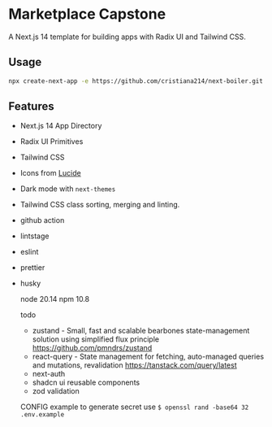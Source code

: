 # Marketplace Capstone

A Next.js 14 template for building apps with Radix UI and Tailwind CSS.

## Usage

```bash
npx create-next-app -e https://github.com/cristiana214/next-boiler.git project-name
```

## Features

- Next.js 14 App Directory
- Radix UI Primitives
- Tailwind CSS
- Icons from [Lucide](https://lucide.dev)
- Dark mode with `next-themes`
- Tailwind CSS class sorting, merging and linting.

- github action
- lintstage
- eslint
- prettier
- husky

  node 20.14
  npm 10.8

  todo
  - zustand - Small, fast and scalable bearbones state-management solution using simplified flux principle  https://github.com/pmndrs/zustand
  - react-query -  State management for fetching, auto-managed queries and mutations, revalidation https://tanstack.com/query/latest
  - next-auth
  - shadcn ui reusable components
  - zod validation

  CONFIG example
  to generate secret use `$ openssl rand -base64 32`
`  .env.example`

